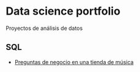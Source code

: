 # Data science portfolio
Proyectos de análisis de datos

## SQL
- [Preguntas de negocio en una tienda de música](https://github.com/feliperuedah/Data-science/blob/master/musica.ipynb)
